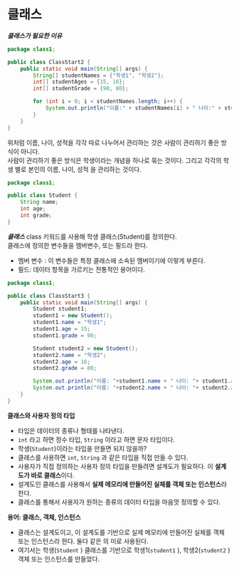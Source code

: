 # 클래스
***클래스가 필요한 이유***
```java
package class1;

public class ClassStart2 {
    public static void main(String[] args) {
        String[] studentNames = {"학생1", "학생2"};
        int[] studentAges = {15, 16};
        int[] studentGrade = {90, 80};

        for (int i = 0; i < studentNames.length; i++) {
            System.out.println("이름:" + studentNames[i] + " 나이:" + studentAges[i] + " 성적:" + studentGrade[i]);
        }
    }
}
```
위처럼 이름, 나이, 성적을 각각 따로 나누어서 관리하는 것은 사람이 관리하기 좋은 방식이 아니다. <br>
사람이 관리하기 좋은 방식은 학생이라는 개념을 하나로 묶는 것이다. 그리고 각각의 학생 별로 본인의 이름, 나이, 성적
을 관리하는 것이다.

```java
package class1;

public class Student {
    String name;
    int age;
    int grade;
}
```
***클래스***
class 키워드를 사용해 학생 클래스(Student)를 정의한다.<br>
클래스에 정의한 변수들을 멤버변수, 또는 필드라 한다.
- 멤버 변수 : 이 변수들은 특정 클래스에 소속된 멤버이기에 이렇게 부른다.
- 필드: 데이터 항목을 가르키는 전통적인 용어이다.

```java
package class1;

public class ClassStart3 {
    public static void main(String[] args) {
        Student student1;
        student1 = new Student();
        student1.name = "학생1";
        student1.age = 15;
        student1.grade = 90;

        Student student2 = new Student();
        student2.name = "학생2";
        student2.age = 16;
        student2.grade = 80;

        System.out.println("이름: "+student1.name + " 나이: "+ student1.age + " 성적: " + student1.grade);
        System.out.println("이름: "+student2.name + " 나이: "+ student2.age + " 성적: " + student2.grade);
    }
}
```
**클래스와 사용자 정의 타입**<br>  
- 타입은 데이터의 종류나 형태를 나타낸다.
- `int` 라고 하면 정수 타입, `String` 이라고 하면 문자 타입이다.
- 학생(`Student`)이라는 타입을 만들면 되지 않을까? 
- 클래스를 사용하면 `int`, `String` 과 같은 타입을 직접 만들 수 있다.
- 사용자가 직접 정의하는 사용자 정의 타입을 만들려면 설계도가 필요하다. 이 **설계도가 바로 클래스**이다.
- 설계도인 클래스를 사용해서 **실제 메모리에 만들어진 실체를 객체 또는 인스턴스**라 한다.
- 클래스를 통해서 사용자가 원하는 종류의 데이터 타입을 마음껏 정의할 수 있다.<br>

**용어: 클래스, 객체, 인스턴스** 
- 클래스는 설계도이고, 이 설계도를 기반으로 실제 메모리에 만들어진 실체를 객체 또는 인스턴스라 한다. 둘다 같은 의
미로 사용된다.
- 여기서는 학생(`Student` ) 클래스를 기반으로 학생1(`student1` ), 학생2(`student2` ) 객체 또는 인스턴스를 만들었다.

  
